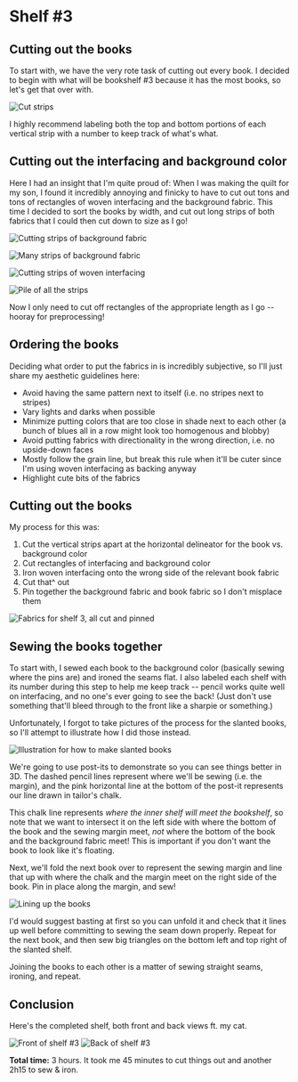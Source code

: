 <h1>Shelf #3</h1>

<h2>Cutting out the books</h2>

To start with, we have the very rote task of cutting out every book. I decided to begin with what will be bookshelf #3 because it has the most books, so let's get that over with.

![Cut strips](/images/cutbooks.jpg)

I highly recommend labeling both the top and bottom portions of each vertical strip with a number to keep track of what's what.

<h2>Cutting out the interfacing and background color</h2>

Here I had an insight that I'm quite proud of: When I was making the quilt for my son, I found it incredibly annoying and finicky to have to cut out tons and tons of rectangles of woven interfacing and the background fabric. This time I decided to sort the books by width, and cut out long strips of both fabrics that I could then cut down to size as I go!

![Cutting strips of background fabric](/images/bgstrip.jpg)

![Many strips of background fabric](/images/manystrips.jpg)

![Cutting strips of woven interfacing](/images/interfacingstrip.jpg)

![Pile of all the strips](/images/allstrips.jpg)

Now I only need to cut off rectangles of the appropriate length as I go -- hooray for preprocessing!

<h2>Ordering the books</h2>

Deciding what order to put the fabrics in is incredibly subjective, so I'll just share my aesthetic guidelines here:
- Avoid having the same pattern next to itself (i.e. no stripes next to stripes)
- Vary lights and darks when possible
- Minimize putting colors that are too close in shade next to each other (a bunch of blues all in a row might look too homogenous and blobby)
- Avoid putting fabrics with directionality in the wrong direction, i.e. no upside-down faces
- Mostly follow the grain line, but break this rule when it'll be cuter since I'm using woven interfacing as backing anyway
- Highlight cute bits of the fabrics

<h2>Cutting out the books</h2>

My process for this was:
1. Cut the vertical strips apart at the horizontal delineator for the book vs. background color
2. Cut rectangles of interfacing and background color
3. Iron woven interfacing onto the wrong side of the relevant book fabric
4. Cut that^ out
5. Pin together the background fabric and book fabric so I don't misplace them

![Fabrics for shelf 3, all cut and pinned](/images/cutshelf3.jpg)

<h2>Sewing the books together</h2>

To start with, I sewed each book to the background color (basically sewing where the pins are) and ironed the seams flat. I also labeled each shelf with its number during this step to help me keep track -- pencil works quite well on interfacing, and no one's ever going to see the back! (Just don't use something that'll bleed through to the front like a sharpie or something.)

Unfortunately, I forgot to take pictures of the process for the slanted books, so I'll attempt to illustrate how I did those instead. 

![Illustration for how to make slanted books](/images/demo.png)

We're going to use post-its to demonstrate so you can see things better in 3D. The dashed pencil lines represent where we'll be sewing (i.e. the margin), and the pink horizontal line at the bottom of the post-it represents our line drawn in tailor's chalk.

This chalk line represents *where the inner shelf will meet the bookshelf*, so note that we want to intersect it on the left side with where the bottom of the book and the sewing margin meet, *not* where the bottom of the book and the background fabric meet! This is important if you don't want the book to look like it's floating.

Next, we'll fold the next book over to represent the sewing margin and line that up with where the chalk and the margin meet on the right side of the book. Pin in place along the margin, and sew!

![Lining up the books](/images/intersection.png)

I'd would suggest basting at first so you can unfold it and check that it lines up well before committing to sewing the seam down properly. Repeat for the next book, and then sew big triangles on the bottom left and top right of the slanted shelf.

Joining the books to each other is a matter of sewing straight seams, ironing, and repeat.

<h2>Conclusion</h2>

Here's the completed shelf, both front and back views ft. my cat.

![Front of shelf #3](/images/front3.jpg)
![Back of shelf #3](/images/back3.jpg)

**Total time:** 3 hours. It took me 45 minutes to cut things out and another 2h15 to sew & iron.
